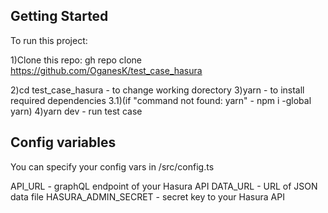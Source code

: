 ## Getting Started

To run this project:

1)Clone this repo: gh repo clone https://github.com/OganesK/test_case_hasura

2)cd test_case_hasura  - to change working dorectory
3)yarn - to install required dependencies
    3.1)(if "command not found: yarn" - npm i -global yarn)
4)yarn dev - run test case


## Config variables

You can specify your config vars in /src/config.ts

API_URL - graphQL endpoint of your Hasura API
DATA_URL - URL of JSON data file
HASURA_ADMIN_SECRET - secret key to your Hasura API
